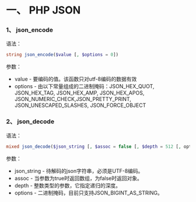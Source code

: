# 一、 PHP JSON
### 1、 json_encode
语法：  
```php
string json_encode($value [, $options = 0])
```
参数：  
* value - 要编码的值。该函数只对utf-8编码的数据有效
* options - 由以下常量组成的二进制掩码：JSON_HEX_QUOT, JSON_HEX_TAG, JSON_HEX_AMP, JSON_HEX_APOS, JSON_NUMERIC_CHECK,JSON_PRETTY_PRINT, JSON_UNESCAPED_SLASHES, JSON_FORCE_OBJECT

### 2、 json_decode
语法：  
```php
mixed json_decode($json_string [, $assoc = false [, $depth = 512 [, options = 0]]])
```
参数：  
* json_string - 待解码的json字符串，必须是UTF-8编码。
* assoc - 当参数为true时返回数组，为false时返回对象。
* depth - 整数类型的参数，它指定递归的深度。
* options - 二进制掩码，目前只支持JSON_BIGINT_AS_STRING。

